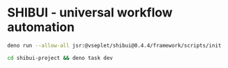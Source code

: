 # SHIBUI - universal workflow automation

```sh
deno run --allow-all jsr:@vseplet/shibui@0.4.4/framework/scripts/init
```

```sh
cd shibui-project && deno task dev
```

